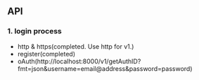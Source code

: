 ## API

### 1. login process
* http & https(completed. Use http for v1.)
* register(completed)
* oAuth(http://localhost:8000/v1/getAuthID?fmt=json&username=email@address&password=password)